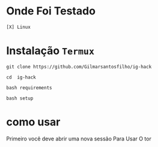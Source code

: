 # Onde Foi Testado

```[X] Termux
[X] Linux
```



# Instalação ```Termux```

```
git clone https://github.com/Gilmarsantosfilho/ig-hack

cd  ig-hack

bash requirements

bash setup
```

# como usar

Primeiro você deve abrir uma nova sessão
Para Usar O tor 
